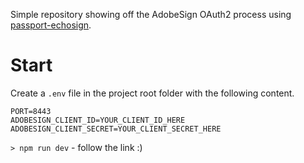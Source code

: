 Simple repository showing off the AdobeSign OAuth2 process using [passport-echosign](https://github.com/joewoodhouse/passport-echosign).

# Start

Create a `.env` file in the project root folder with the following content.

```shell
PORT=8443
ADOBESIGN_CLIENT_ID=YOUR_CLIENT_ID_HERE
ADOBESIGN_CLIENT_SECRET=YOUR_CLIENT_SECRET_HERE
```

`> npm run dev` - follow the link :)
